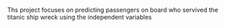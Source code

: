 Ths project focuses on predicting passengers on board who servived the titanic ship wreck using the independent variables
